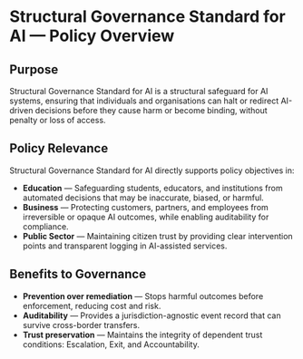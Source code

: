 # Structural Governance Standard for AI — Policy Overview

## Purpose
Structural Governance Standard for AI is a structural safeguard for AI systems, ensuring that individuals and organisations can halt or redirect AI-driven decisions before they cause harm or become binding, without penalty or loss of access.

## Policy Relevance
Structural Governance Standard for AI directly supports policy objectives in:
- **Education** — Safeguarding students, educators, and institutions from automated decisions that may be inaccurate, biased, or harmful.
- **Business** — Protecting customers, partners, and employees from irreversible or opaque AI outcomes, while enabling auditability for compliance.
- **Public Sector** — Maintaining citizen trust by providing clear intervention points and transparent logging in AI-assisted services.

## Benefits to Governance
- **Prevention over remediation** — Stops harmful outcomes before enforcement, reducing cost and risk.
- **Auditability** — Provides a jurisdiction-agnostic event record that can survive cross-border transfers.
- **Trust preservation** — Maintains the integrity of dependent trust conditions: Escalation, Exit, and Accountability.
